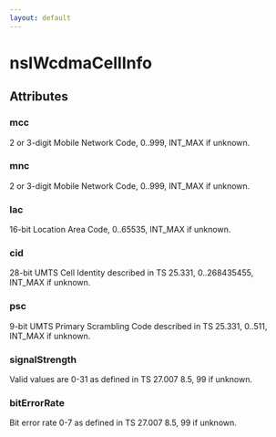 ```yaml
---
layout: default
---
```


# nsIWcdmaCellInfo #

## Attributes ##

### mcc ###
  
2 or 3-digit Mobile Network Code, 0..999, INT_MAX if unknown.  
  

### mnc ###
  
2 or 3-digit Mobile Network Code, 0..999, INT_MAX if unknown.  
  

### lac ###
  
16-bit Location Area Code, 0..65535, INT_MAX if unknown.  
  

### cid ###
  
28-bit UMTS Cell Identity described in TS 25.331, 0..268435455,  
INT_MAX if unknown.  
  

### psc ###
  
9-bit UMTS Primary Scrambling Code described in TS 25.331, 0..511,  
INT_MAX if unknown.  
  

### signalStrength ###
  
Valid values are 0-31 as defined in TS 27.007 8.5, 99 if unknown.  
  

### bitErrorRate ###
  
Bit error rate 0-7 as defined in TS 27.007 8.5, 99 if unknown.  
  
